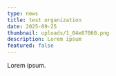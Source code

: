 ```yaml
---
type: news
title: test organization
date: 2025-09-25
thumbnail: uploads/1_04e87060.png
description: Lorem ipsum
featured: false
---
```


Lorem ipsum.